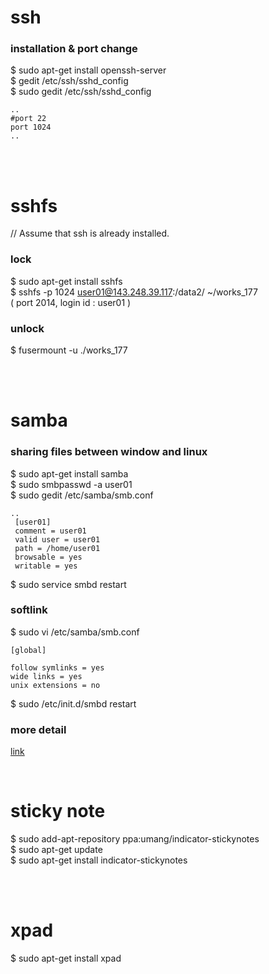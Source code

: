 

# ssh 
### installation & port change <br />

$ sudo apt-get install openssh-server <br />
$ gedit /etc/ssh/sshd_config  <br />
$ sudo gedit /etc/ssh/sshd_config  <br />

```
..
#port 22 
port 1024 
..
```

<br />
<br />


# sshfs
// Assume that ssh is already installed. <br />

### lock
$ sudo apt-get install sshfs <br />
$ sshfs -p 1024 user01@143.248.39.117:/data2/ ~/works_177   <br />
( port 2014, login id : user01 ) <br />

### unlock
$ fusermount -u ./works_177 <br />


<br />
<br />

# samba
### sharing files between window and linux

 $ sudo apt-get install samba <br />
 $ sudo smbpasswd -a user01 <br />
 $ sudo gedit /etc/samba/smb.conf  <br />

```
.. 
 [user01] 
 comment = user01 
 valid user = user01 
 path = /home/user01 
 browsable = yes  
 writable = yes 
```

$ sudo service smbd restart <br />


### softlink

$  sudo vi /etc/samba/smb.conf <br />

```
[global]

follow symlinks = yes
wide links = yes
unix extensions = no
```

$ sudo /etc/init.d/smbd restart <br />

### more detail
[link](http://storycompiler.tistory.com/31)

<br />

# sticky note 
$ sudo add-apt-repository ppa:umang/indicator-stickynotes <br/>
$ sudo apt-get update <br/>
$ sudo apt-get install indicator-stickynotes <br/>

<br />
<br /> 


# xpad
$ sudo apt-get install xpad <br/>
